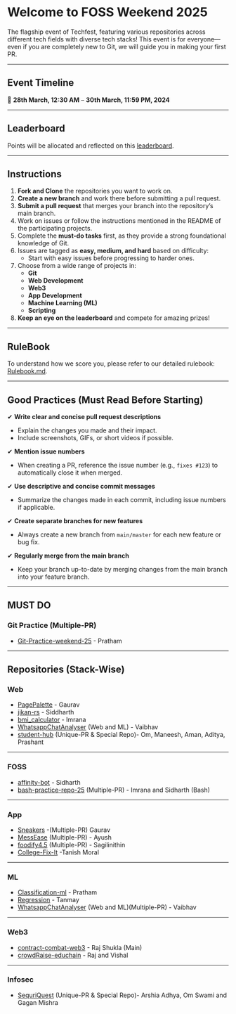 # Welcome to FOSS Weekend 2025  

The flagship event of Techfest, featuring various repositories across different tech fields with diverse tech stacks! This event is for everyone—even if you are completely new to Git, we will guide you in making your first PR.  

---

## Event Timeline  

📅 **28th March, 12:30 AM** – **30th March, 11:59 PM, 2024**  

---


## Leaderboard  

Points will be allocated and reflected on this [leaderboard](https://leaderboard.axiosiiitl.dev/).  

---


## Instructions  

1. **Fork and Clone** the repositories you want to work on.  
2. **Create a new branch** and work there before submitting a pull request.  
3. **Submit a pull request** that merges your branch into the repository’s main branch.  
4. Work on issues or follow the instructions mentioned in the README of the participating projects.  
5. Complete the **must-do tasks** first, as they provide a strong foundational knowledge of Git.  
6. Issues are tagged as **easy, medium, and hard** based on difficulty:  
   - Start with easy issues before progressing to harder ones.  
7. Choose from a wide range of projects in:  
   - **Git**  
   - **Web Development**  
   - **Web3**  
   - **App Development**  
   - **Machine Learning (ML)**  
   - **Scripting**  
8. **Keep an eye on the leaderboard** and compete for amazing prizes!  

---

## RuleBook 
To understand how we score you, please refer to our detailed rulebook: [Rulebook.md](Rulebook.md).

---

## Good Practices (Must Read Before Starting)  

✔ **Write clear and concise pull request descriptions**  
   - Explain the changes you made and their impact.  
   - Include screenshots, GIFs, or short videos if possible.  

✔ **Mention issue numbers**  
   - When creating a PR, reference the issue number (e.g., `fixes #123`) to automatically close it when merged.  

✔ **Use descriptive and concise commit messages**  
   - Summarize the changes made in each commit, including issue numbers if applicable.  

✔ **Create separate branches for new features**  
   - Always create a new branch from `main/master` for each new feature or bug fix.  

✔ **Regularly merge from the main branch**  
   - Keep your branch up-to-date by merging changes from the main branch into your feature branch.  

---
## MUST DO  
### Git Practice (Multiple-PR)
- [Git-Practice-weekend-25](https://github.com/iiitl/git-practice-weekend-25) - Pratham
---

## Repositories (Stack-Wise)

### Web 
- [PagePalette](https://github.com/iiitl/PagePalette) - Gaurav  
- [jikan-rs](https://gitHub.com/iiitl/jikan-rs) - Siddharth
- [bmi_calculator](https://github.com/iiitl/bmi_calculator) - Imrana
- [WhatsappChatAnalyser](https://github.com/iiitl/WhatsappChatAnalyser) (Web and ML) - Vaibhav
- [student-hub](https://github.com/iiitl/student-hub) (Unique-PR & Special Repo)- Om, Maneesh, Aman, Aditya, Prashant
  
---

### FOSS 
- [affinity-bot](https://gitHub.com/iiitl/affinity-bot) - Sidharth  
- [bash-practice-repo-25](https://github.com/iiitl/bash-practice-repo-25) (Multiple-PR) - Imrana and Sidharth (Bash)  

---

### App 
- [Sneakers](https://github.com/iiitl/Sneakers) -(Multiple-PR) Gaurav  
- [MessEase](http://github.com/iiitl/MessEase) (Multiple-PR) - Ayush  
- [foodify4.5](https://github.com/iiitl/foodify4.5) (Multiple-PR) - Sagilinithin
- [College-Fix-It](https://github.com/iiitl/College-Fix-It) -Tanish Moral


---

### ML
- [Classification-ml](https://github.com/iiitl/Classification-ml) - Pratham
- [Regression](https://github.com/iiitl/Regression) - Tanmay  
- [WhatsappChatAnalyser](https://github.com/iiitl/WhatsappChatAnalyser) (Web and ML)(Multiple-PR) - Vaibhav
---

### Web3  
- [contract-combat-web3](https://github.com/iiitl/contract-combat-web3) - Raj Shukla (Main)  
- [crowdRaise-educhain](https://github.com/iiitl/crowdRaise-educhain/issues) - Raj and Vishal

---

### Infosec  
- [SequriQuest](https://github.com/iiitl/SequriQuest) (Unique-PR & Special Repo)- Arshia Adhya, Om Swami and Gagan Mishra
